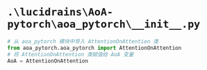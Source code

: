 # `.\lucidrains\AoA-pytorch\aoa_pytorch\__init__.py`

```py
# 从 aoa_pytorch 模块中导入 AttentionOnAttention 类
from aoa_pytorch.aoa_pytorch import AttentionOnAttention
# 将 AttentionOnAttention 类赋值给 AoA 变量
AoA = AttentionOnAttention
```